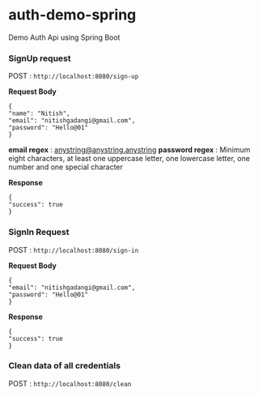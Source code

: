 # auth-demo-spring
Demo Auth Api using Spring Boot

### SignUp request
POST : `http://localhost:8080/sign-up`

**Request Body**

    {
    "name": "Nitish",
    "email": "nitishgadangi@gmail.com",
    "password": "Hello@01"
    }
**email regex** : anystring@anystring.anystring
**password regex** : Minimum eight characters, at least one uppercase letter, one lowercase letter, one number and one special character

**Response**

    {
    "success": true
    }

### SignIn Request
POST : `http://localhost:8080/sign-in`

**Request Body**

    {
    "email": "nitishgadangi@gmail.com",
    "password": "Hello@01"
    }
    
**Response**

    {
    "success": true
    }


### Clean data of all credentials
POST : `http://localhost:8080/clean`
